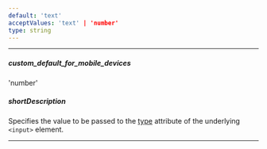 ```yaml
---
default: 'text'
acceptValues: 'text' | 'number'
type: string
---
```

---
##### custom_default_for_mobile_devices
'number'

##### shortDescription
Specifies the value to be passed to the [type](https://www.w3schools.com/tags/att_input_type.asp) attribute of the underlying `<input>` element.

---
